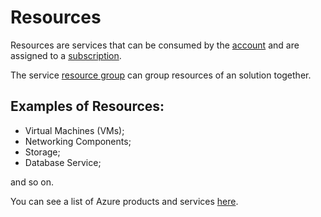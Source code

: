 # Resources

Resources are services that can be consumed by the [account](Account/account.md) and are assigned to a [subscription](subscription.md).

The service [resource group](/Services/resource-group.md) can group resources of an solution together.

## Examples of Resources:

- Virtual Machines (VMs);
- Networking Components;
- Storage;
- Database Service;

and so on.

You can see a list of Azure products and services [here](https://azure.microsoft.com/en-us/services/).
